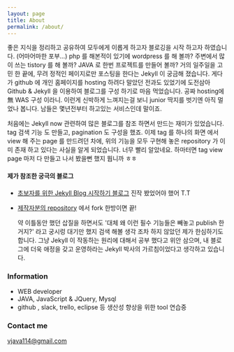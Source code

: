```yaml
---
layout: page
title: About
permalink: /about/
---
```


  좋은 지식을 정리하고 공유하여 모두에게 이롭게 하고자 블로깅을 시작 하고자 하였습니다. (어마어마한 포부...)
php 를 해본적이 있기에 wordpress 를 해 볼까? 주변에서 많이 쓰는 tistory 를 해 볼까? JAVA 로 한번 프로젝트를 만들어 볼까? 거의 일주일을 고민 한 끝에, 무려 정적인 페이지로만 포스팅을 한다는 Jekyll 이 궁금해 졌습니다. 게다가 github 에 개인 홈페이지를 hosting 하려다 말았던 전과도 있었기에 도전삼아 Github & Jekyll 을 이용하여 블로그를 구성 하기로 마음 먹었습니다. 공짜 hosting에 無 WAS 구성 이라니. 이런게 신박하게 느껴지는걸 보니 junior 딱지를 벗기엔 아직 멀었나 봅니다. 남들은 몇년전부터 하고있는 서비스인데 말이죠.

  처음에는 Jekyll now 관련하여 많은 블로그를 참조 하면서 만드는 재미가 있었습니다. tag 검색 기능 도 만들고, pagination 도 구성을 했죠. 이제 tag 를 하나의 화면 에서 view 해 주는 page 를 만드려던 차에, 위의 기능을 모두 구현해 놓은 repository 가  이미 존재 하고 있다는 사실을 알게 되었습니다. 너무 빨리 알았네요. 하마터면 tag view page 마저 다 만들고 나서 봤을뻔 했지 뭡니까 ㅎㅎ

#### 제가 참조한 궁극의 블로그
- [초보자를 위한 Jekyll Blog 시작하기 블로그](http://halryang.net/Jekyll-Blogging-For-Beginners/) 진작 봤었어야 했어 T.T
- [제작자분의 repository](https://github.com/easyjekyll/easyjekyll.github.io) 에서 fork 한방이면 끝!

  약 이틀동안 했던 삽질을 하면서도 '대체 왜 이런 필수 기능들은 빼놓고 publish 한거지?' 라고 궁시렁 대기만 했지 검색 해볼 생각 조차 하지 않았던 제가 한심하기도 합니다. 그냥 Jekyll 이 작동하는 원리에 대해서 공부 했다고 위안 삼으며, 내 블로그에 더욱 애정을 갖고 운영하라는 Jekyll 박사의 가르침이었다고 생각하고 있습니다.

  


### Information

- WEB developer
- JAVA, JavaScript & JQuery, Mysql
- github , slack, trello, eclipse 등 생산성 향상을 위한 tool 연습중

### Contact me

[vjava114@gmail.com](mailto:vjava114@gmail.com)
